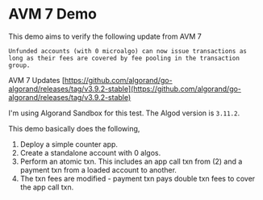 # AVM 7 Demo
This demo aims to verify the following update from AVM 7

```
Unfunded accounts (with 0 microalgo) can now issue transactions as long as their fees are covered by fee pooling in the transaction group.
```

AVM 7 Updates
[https://github.com/algorand/go-algorand/releases/tag/v3.9.2-stable](https://github.com/algorand/go-algorand/releases/tag/v3.9.2-stable)

I'm using Algorand Sandbox for this test. The Algod version is `3.11.2`.

This demo basically does the following,
1. Deploy a simple counter app.
2. Create a standalone account with 0 algos.
3. Perform an atomic txn. This includes an app call txn from (2) and a payment txn from a loaded account to another.
4. The txn fees are modified - payment txn pays double txn fees to cover the app call txn.

